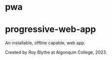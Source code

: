 # pwa

# progressive-web-app

An installable, offline capable, web app.

Created by Roy Blythe at Algonquin College, 2023.
